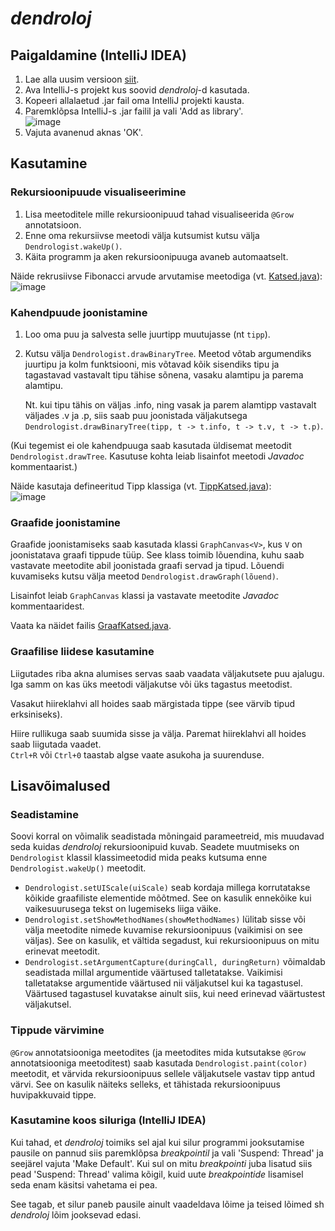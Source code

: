 # _dendroloj_

## Paigaldamine (IntelliJ IDEA)
1. Lae alla uusim versioon [siit](https://github.com/Scytheface/dendroloj/releases/latest).
2. Ava IntelliJ-s projekt kus soovid _dendroloj_-d kasutada.
3. Kopeeri allalaetud .jar fail oma IntelliJ projekti kausta.
4. Paremklõpsa IntelliJ-s .jar failil ja vali 'Add as library'.  
   ![image](https://github.com/Scytheface/dendroloj/assets/5256211/c75a3b4f-92eb-4016-8801-5da6f2464378)
5. Vajuta avanenud aknas 'OK'.

## Kasutamine

### Rekursioonipuude visualiseerimine

1. Lisa meetoditele mille rekursioonipuud tahad visualiseerida `@Grow` annotatsioon.
2. Enne oma rekursiivse meetodi välja kutsumist kutsu välja `Dendrologist.wakeUp()`.
3. Käita programm ja aken rekursioonipuuga avaneb automaatselt.

Näide rekrusiivse Fibonacci arvude arvutamise meetodiga (vt. [Katsed.java](src/test/java/Katsed.java)):  
![image](https://github.com/Scytheface/dendroloj/assets/5256211/fe3ca679-a942-4e39-8611-f4c8536cdca4)

### Kahendpuude joonistamine

1. Loo oma puu ja salvesta selle juurtipp muutujasse (nt `tipp`).
2. Kutsu välja `Dendrologist.drawBinaryTree`. Meetod võtab argumendiks juurtipu ja kolm funktsiooni, mis võtavad kõik sisendiks tipu ja tagastavad vastavalt tipu tähise sõnena, vasaku alamtipu ja parema alamtipu.

   Nt. kui tipu tähis on väljas .info, ning vasak ja parem alamtipp vastavalt väljades .v ja .p, siis saab puu joonistada väljakutsega `Dendrologist.drawBinaryTree(tipp, t -> t.info, t -> t.v, t -> t.p)`.

(Kui tegemist ei ole kahendpuuga saab kasutada üldisemat meetodit `Dendrologist.drawTree`. Kasutuse kohta leiab lisainfot meetodi _Javadoc_ kommentaarist.)

Näide kasutaja defineeritud Tipp klassiga (vt. [TippKatsed.java](src/test/java/TippKatsed.java)):  
![image](https://github.com/Scytheface/dendroloj/assets/5256211/04b18c0b-4281-4c06-b3df-2b12a55b8867)

### Graafide joonistamine

Graafide joonistamiseks saab kasutada klassi `GraphCanvas<V>`, kus `V` on joonistatava graafi tippude tüüp.
See klass toimib lõuendina, kuhu saab vastavate meetodite abil joonistada graafi servad ja tipud.
Lõuendi kuvamiseks kutsu välja meetod `Dendrologist.drawGraph(lõuend)`.

Lisainfot leiab `GraphCanvas` klassi ja vastavate meetodite _Javadoc_ kommentaaridest.

Vaata ka näidet failis [GraafKatsed.java](src/test/java/GraafKatsed.java).

### Graafilise liidese kasutamine

Liigutades riba akna alumises servas saab vaadata väljakutsete puu ajalugu. Iga samm on kas üks meetodi väljakutse või üks tagastus meetodist.

Vasakut hiireklahvi all hoides saab märgistada tippe (see värvib tipud erksiniseks).

Hiire rullikuga saab suumida sisse ja välja. Paremat hiireklahvi all hoides saab liigutada vaadet.  
`Ctrl+R` või `Ctrl+0` taastab algse vaate asukoha ja suurenduse.

## Lisavõimalused

### Seadistamine

Soovi korral on võimalik seadistada mõningaid parameetreid, mis muudavad seda kuidas _dendroloj_ rekursioonipuid kuvab. Seadete muutmiseks on `Dendrologist` klassil klassimeetodid mida peaks kutsuma enne `Dendrologist.wakeUp()` meetodit.

* `Dendrologist.setUIScale(uiScale)` seab kordaja millega korrutatakse kõikide graafiliste elementide mõõtmed. See on kasulik ennekõike kui vaikesuurusega tekst on lugemiseks liiga väike.
* `Dendrologist.setShowMethodNames(showMethodNames)` lülitab sisse või välja meetodite nimede kuvamise rekursioonipuus (vaikimisi on see väljas). See on kasulik, et vältida segadust, kui rekursioonipuus on mitu erinevat meetodit.
* `Dendrologist.setArgumentCapture(duringCall, duringReturn)` võimaldab seadistada millal argumentide väärtused talletatakse. Vaikimisi talletatakse argumentide väärtused nii väljakutsel kui ka tagastusel. Väärtused tagastusel kuvatakse ainult siis, kui need erinevad väärtustest väljakutsel.

### Tippude värvimine

`@Grow` annotatsiooniga meetodites (ja meetodites mida kutsutakse `@Grow` annotatsiooniga meetoditest) saab kasutada `Dendrologist.paint(color)` meetodit, et värvida rekursioonipuus sellele väljakutsele vastav tipp antud värvi. See on kasulik näiteks selleks, et tähistada rekursioonipuus huvipakkuvaid tippe.

### Kasutamine koos siluriga (IntelliJ IDEA)

Kui tahad, et _dendroloj_ toimiks sel ajal kui silur programmi jooksutamise pausile on pannud siis paremklõpsa *breakpointil* ja vali 'Suspend: Thread' ja seejärel vajuta 'Make Default'. Kui sul on mitu *breakpointi* juba lisatud siis pead 'Suspend: Thread' valima kõigil, kuid uute *breakpointide* lisamisel seda enam käsitsi vahetama ei pea.

See tagab, et silur paneb pausile ainult vaadeldava lõime ja teised lõimed sh _dendroloj_ lõim jooksevad edasi.
